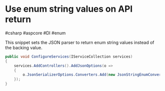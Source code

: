 # Use enum string values on API return
#csharp #aspcore #DI #enum

This snippet sets the JSON parser to return enum string values instead of the backing value.

```csharp
public void ConfigureServices(IServiceCollection services)
{
    services.AddControllers().AddJsonOptions(o =>
    {
        o.JsonSerializerOptions.Converters.Add(new JsonStringEnumConverter());
    });
}
```
